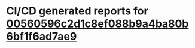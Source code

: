 # CI/CD generated reports for [00560596c2d1c8ef088b9a4ba80b6bf1f6ad7ae9](https://github.com/hydephp/develop/commit/00560596c2d1c8ef088b9a4ba80b6bf1f6ad7ae9)
